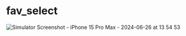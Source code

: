 # fav_select

![Simulator Screenshot - iPhone 15 Pro Max - 2024-06-26 at 13 54 53](https://github.com/aankitsanvedi/favorite_Select/assets/170505504/da0fc88d-ae0f-46ef-81ed-50db085c70ef)
